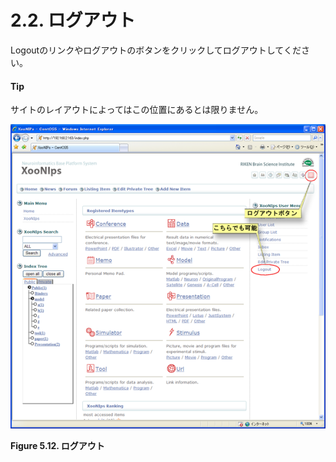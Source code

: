 # 2.2. ログアウト

Logoutのリンクやログアウトのボタンをクリックしてログアウトしてください。

#### Tip

サイトのレイアウトによってはこの位置にあるとは限りません。

![](../../../.gitbook/assets/xoonips-operate12.png)

 **Figure 5.12. ログアウト**

